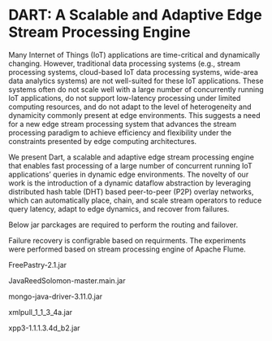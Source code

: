 # DART: A Scalable and Adaptive Edge Stream Processing Engine

Many Internet of Things (IoT) applications are time-critical and dynamically changing. However, traditional data processing systems (e.g., stream processing systems, cloud-based IoT data processing systems, wide-area data analytics systems) are not well-suited for these IoT applications. These systems often do not scale well with a large number of concurrently running IoT applications, do not support low-latency processing under limited computing resources, and do not adapt to the level of heterogeneity and dynamicity commonly present at edge environments. This suggests a need for a new edge stream processing system that advances the stream processing paradigm to achieve efficiency and flexibility under the constraints presented by edge computing architectures.

We present Dart, a scalable and adaptive edge stream processing engine that enables fast processing of a large number of concurrent running IoT applications’ queries in dynamic edge environments. The novelty of our work is the introduction of a dynamic dataflow abstraction by leveraging distributed hash table (DHT) based peer-to-peer (P2P) overlay networks, which can automatically place, chain, and scale stream operators to reduce query latency, adapt to edge dynamics, and recover from failures. 

Below jar parckages are required to perform the routing and failover. 

Failure recovery is configrable based on requirments. The experiments were performed based on stream processing engine of Apache Flume. 

FreePastry-2.1.jar

JavaReedSolomon-master.main.jar

mongo-java-driver-3.11.0.jar

xmlpull_1_1_3_4a.jar

xpp3-1.1.1.3.4d_b2.jar
